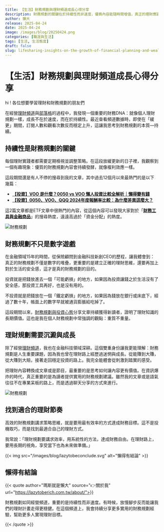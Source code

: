```yaml
---
title: 【生活】財務規劃與理財頻道成長心得分享
description: 財務規劃的關鍵在於持續性而非速度，優質內容能隨時間增值，真正的理財應建立在安全感和正確思維上，並尋找適合自己的理財節奏以達成財務自由。持續分享實用的理財經驗，幫助他人實現目標。
author: 懶大
release: 2025-04-24
date: 2025-04-24
image: /images/blog/20250424.png
categories: [職涯與生活]
tags: [生活, 生活態度]
draft: false
slug: lifesharing-insights-on-the-growth-of-financial-planning-and-wealth-management-channels
---
```


# 【生活】財務規劃與理財頻道成長心得分享

hi ! 各位想要學習理財和財務規劃的朋友們

在經營[理財頻道](https://lazytoberich.com.tw/podcast/)與[部落格](https://lazytoberich.com.tw/)的過程中，我發現一個重要的財務DNA：就像個人理財規劃一樣，成長不在於速度，而在於持續性。最近查看頻道數據時，即使在「緩更」期間，訂閱人數和觀看次數反而穩定上升，這讓我思考到財務規劃的本質—持續。

## 持續性是財務規劃的關鍵

每個理財實踐者都需要定期檢視並調整策略。在這段放緩更新的日子裡，我觀察到一個有趣現象：優質的財務規劃內容會持續發酵，就像複利效應一樣。

這段期間還是有人不停的搜尋到我的文章，其中過去12個月以來最熱門的是以下幾篇：

- [**【投資】VOO 是什麼？0050 vs VOO 懶人投資比較全解析｜懶得變有錢**](https://lazytoberich.com.tw/blog/investing-affordable-vs-luxury-etf-comparison/)
- [**【投資】0050、VOO、QQQ 2024年度報酬率比較：為什麼差異這麼大？**](https://lazytoberich.com.tw/blog/investment-comparison-of-the-2024-annual-returns-of-0050-voo-and-qqq-why-is-there-such-a-big-difference/)

這2篇文章都是ETF文章中很熱門的內容，從這個內容可以發現大家對於「[**財務工具與金融商品**](https://lazytoberich.com.tw/categories/%E8%B2%A1%E5%8B%99%E5%B7%A5%E5%85%B7%E8%88%87%E9%87%91%E8%9E%8D%E5%95%86%E5%93%81/)」的搜尋熱度，遠遠高過於「資金分配」的熱度。

![財務規劃](https://images.unsplash.com/photo-1607459726451-44808af96022?ixlib=rb-4.0.3&q=85&fm=jpg&crop=entropy&cs=srgb)

## 財務規劃不只是數字遊戲

在金融領域15年的時間，從保險顧問到金融科技新創CEO的歷程，讓我體會到：真正的財務規劃不僅是數字的堆疊，更重要的是建立正確的理財思維，還要再加上對於生活的安全感，這才是真的財務規劃的目的。

投資就是把錢放進去一個「可能虧損」的地方，如果因為投資讓錢之於生活沒有了安全感，那投資工具再好，也是沒有用的。

不投資就是把錢放在一個「鐵定虧損」的地方，如果因為錢放在銀行或床底下，經過了數十年，帳面上的數字早就被通貨膨脹給吃掉了。

這段期間以來，[財務規劃與投資心態](https://lazytoberich.com.tw/categories/%E8%B2%A1%E5%8B%99%E5%B7%A5%E5%85%B7%E8%88%87%E9%87%91%E8%9E%8D%E5%95%86%E5%93%81/)分享文章持續獲得新讀者，證明了理財知識的長期價值。這也是我在個人財務規劃中常強調的觀點：重質不重量。

## 理財規劃需要沉澱與成長

除了經營[理財頻道](https://lazytoberich.com.tw/podcast/)，我也在金融科技領域深耕。這個雙重身份讓我更能理解：財務規劃是人生重要課題，因為我也曾在理財路上經歷過迷惘與成長。從能賺到大賺，從大賺到大賠，接著走回穩定投資的路上。我完全能體會從刺激到踏實的感受。

把理財內容轉換成文章或是節目，最重要的是思考如何讓內容更有價值。在資訊爆炸的時代，真正重要的是為讀者提供實用的財務規劃建議。雖然我的文章或是語氣往往不在專業呆板的路上，而是透過聊天分享的方式來進行。

![財務規劃](https://images.unsplash.com/photo-1501139083538-0139583c060f?ixlib=rb-4.0.3&q=85&fm=jpg&crop=entropy&cs=srgb)

## 找到適合的理財節奏

高效的財務規劃講求策略思維，就是要用最有效率的方式達成財務目標。這不是投機取巧，而是找到最適合自己的理財方式。

我常說：「理財規劃要講求效率，用系統性的方法，達成財務自由。在理財路上，要用長期的視角，享受當下也為未來做準備。」

{{< img src="/images/blog/lazytobeconclude.svg" alt="懶得有結論" >}}

## 懶得有結論

{{< quote author="瑪斯就是懶大" source="👉關於我" url="https://lazytoberich.com.tw/about/">}}

財務規劃如同經營頻道，重要的是持續性而非速度。有時候，放慢腳步反而能讓我們的理財計畫走得更穩健。在這個頻道上，我會持續分享更多實用的財務規劃經驗，幫助更多人實現理財目標。

{{< /quote >}}

